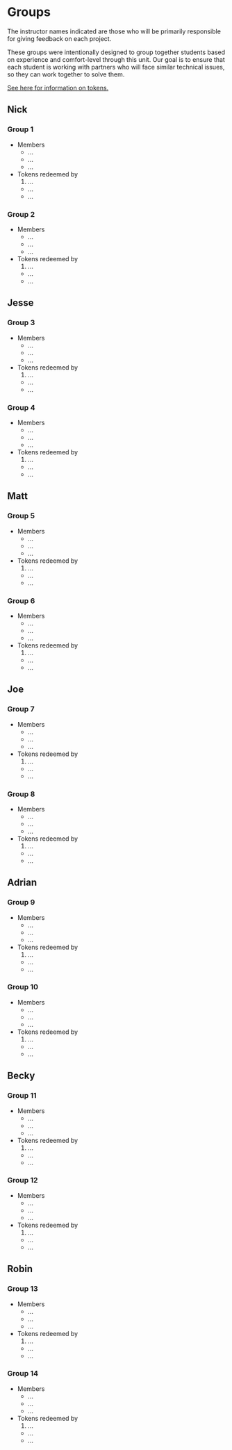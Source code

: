 # Groups

The instructor names indicated are those who will be primarily responsible for giving feedback on each project.

These groups were intentionally designed to group together students based on experience and comfort-level through this unit. Our goal is to ensure that each student is working with partners who will face similar technical issues, so they can work together to solve them.

[See here for information on tokens.](readme.md#support)

## Nick

### Group 1
- Members
  - ...
  - ...
  - ...
- Tokens redeemed by
  1. ...
  - ...
  - ...

### Group 2
- Members
  - ...
  - ...
  - ...
- Tokens redeemed by
  1. ...
  - ...
  - ...

## Jesse

### Group 3
- Members
  - ...
  - ...
  - ...
- Tokens redeemed by
  1. ...
  - ...
  - ...

### Group 4
- Members
  - ...
  - ...
  - ...
- Tokens redeemed by
  1. ...
  - ...
  - ...

## Matt

### Group 5
- Members
  - ...
  - ...
  - ...
- Tokens redeemed by
  1. ...
  - ...
  - ...

### Group 6
- Members
  - ...
  - ...
  - ...
- Tokens redeemed by
  1. ...
  - ...
  - ...

## Joe

### Group 7
- Members
  - ...
  - ...
  - ...
- Tokens redeemed by
  1. ...
  - ...
  - ...

### Group 8
- Members
  - ...
  - ...
  - ...
- Tokens redeemed by
  1. ...
  - ...
  - ...

## Adrian

### Group 9
- Members
  - ...
  - ...
  - ...
- Tokens redeemed by
  1. ...
  - ...
  - ...

### Group 10
- Members
  - ...
  - ...
  - ...
- Tokens redeemed by
  1. ...
  - ...
  - ...

## Becky

### Group 11
- Members
  - ...
  - ...
  - ...
- Tokens redeemed by
  1. ...
  - ...
  - ...

### Group 12
- Members
  - ...
  - ...
  - ...
- Tokens redeemed by
  1. ...
  - ...
  - ...

## Robin

### Group 13
- Members
  - ...
  - ...
  - ...
- Tokens redeemed by
  1. ...
  - ...
  - ...

### Group 14
- Members
  - ...
  - ...
  - ...
- Tokens redeemed by
  1. ...
  - ...
  - ...
